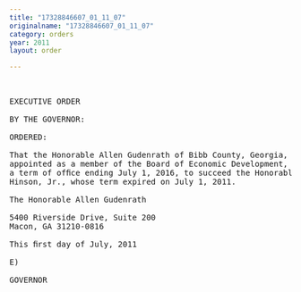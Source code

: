 ```yaml
---
title: "17328846607_01_11_07"
originalname: "17328846607_01_11_07"
category: orders
year: 2011
layout: order

---
```

<pre>
 

EXECUTIVE ORDER

BY THE GOVERNOR:

ORDERED:

That the Honorable Allen Gudenrath of Bibb County, Georgia, is
appointed as a member of the Board of Economic Development, for
a term of ofﬁce ending July 1, 2016, to succeed the Honorable Ben
Hinson, Jr., whose term expired on July 1, 2011.

The Honorable Allen Gudenrath

5400 Riverside Drive, Suite 200
Macon, GA 31210-0816

This ﬁrst day of July, 2011

E)

GOVERNOR

</pre>
